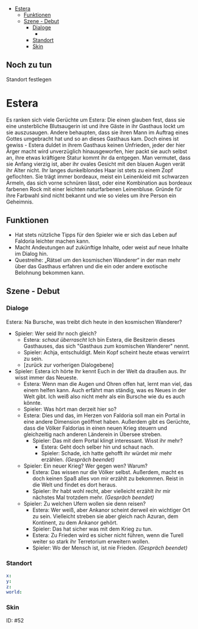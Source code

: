 - [Estera](#estera)
  - [Funktionen](#funktionen)
  - [Szene - Debut](#szene---debut)
    - [Dialoge](#dialoge)
      - [](#)
    - [Standort](#standort)
    - [Skin](#skin)
## Noch zu tun

 Standort festlegen
# Estera

Es ranken sich viele Gerüchte um Estera: Die einen glauben fest, dass sie eine unsterbliche Blutsaugerin ist und ihre Gäste in ihr Gasthaus lockt um sie auszusaugen. Andere behaupten, dass sie ihren Mann im Auftrag eines Gottes umgebracht hat und so an dieses Gasthaus kam. Doch eines ist gewiss -  Estera duldet in ihrem Gasthaus keinen Unfrieden, jeder der hier Ärger macht wird unverzüglich hinausgeworfen, hier packt sie auch selbst an, ihre etwas kräftigere Statur kommt ihr da entgegen. Man vermutet, dass sie Anfang vierzig ist, aber ihr ovales Gesicht mit den blauen Augen verät ihr Alter nicht. Ihr langes dunkelblondes Haar ist stets zu einem Zopf geflochten. Sie trägt immer bordeaux, meist ein Leinenkleid mit schwarzen Ärmeln, das sich vorne schnüren lässt, oder eine Kombination aus bordeaux farbenen Rock mit einer leichten naturfarbenen Leinenbluse. Gründe für ihre Farbwahl sind nicht bekannt und wie so vieles um ihre Person ein Geheimnis.

## Funktionen

* Hat stets nützliche Tipps für den Spieler wie er sich das Leben auf Faldoria leichter machen kann.
* Macht Andeutungen auf zukünftige Inhalte, oder weist auf neue Inhalte im Dialog hin.
* Questreihe: „Rätsel um den kosmischen Wanderer“ in der man mehr über das Gasthaus erfahren und die ein oder andere exotische Belohnung bekommen kann.

## Szene - Debut

### Dialoge

#### 

Estera: Na Bursche, was treibt dich heute in den kosmischen Wanderer?
  * Spieler: Wer seid Ihr noch gleich?
    * Estera: *schaut überrascht* Ich bin Estera, die Besitzerin dieses Gasthauses, das sich "Gasthaus zum kosmischen Wanderer" nennt. 
    * Spieler: Achja, entschuldigt. Mein Kopf scheint heute etwas verwirrt zu sein. 
    * [zurück zur vorherigen Dialogebene]
  * Spieler: Estera ich hörte Ihr kennt Euch in der Welt da draußen aus. Ihr wisst immer das Neueste.
    * Estera: Wenn man die Augen und Ohren offen hat, lernt man viel, das einem helfen kann. Auch erfährt man ständig, was es Neues in der Welt gibt. Ich weiß also nicht mehr als ein Bursche wie du es auch könnte.
    * Spieler: Was hört man derzeit hier so?
    * Estera: Dies und das, im Herzen von Faldoria soll man ein Portal in eine andere Dimension geöffnet haben. Außerdem gibt es Gerüchte, dass die Völker Faldorias in einen neuen Krieg steuern und gleichzeitig nach anderen Länderein in Übersee streben.
      * Spieler: Das mit dem Portal klingt interessant. Wisst ihr mehr?
        *  Estera: Geht doch selber hin und schaut nach. 
        *  Spieler: Schade, ich hatte gehofft ihr würdet mir mehr erzählen. *(Gespräch beendet)*
     *  Spieler: Ein neuer Krieg? Wer gegen wen? Warum?
        *  Estera: Das wissen nur die Völker selbst. Außerdem, macht es doch keinen Spaß alles von mir erzählt zu bekommen. Reist in die Welt und findet es dort heraus.
        *  Spieler: Ihr habt wohl recht, aber vielleicht erzählt ihr mir nächstes Mal trotzdem mehr. *(Gespräch beendet)*
     *  Spieler: Zu welchen Ufern wollen sie denn reisen?
        *  Estera: Wer weiß, aber Ankanor scheint derweil ein wichtiger Ort zu sein. Vielleicht streben sie aber gleich nach Azuran, dem Kontinent, zu dem Ankanor gehört.
        *  Spieler: Das hat sicher was mit dem Krieg zu tun.
        *  Estera: Zu Frieden wird es sicher nicht führen, wenn die Turell weiter so stark ihr Terretorium erweitern wollen. 
        *  Spieler: Wo der Mensch ist, ist nie Frieden. *(Gespräch beendet)*
  

### Standort
```yml
x: 
y: 
z: 
world: 
```

### Skin
ID: #52



